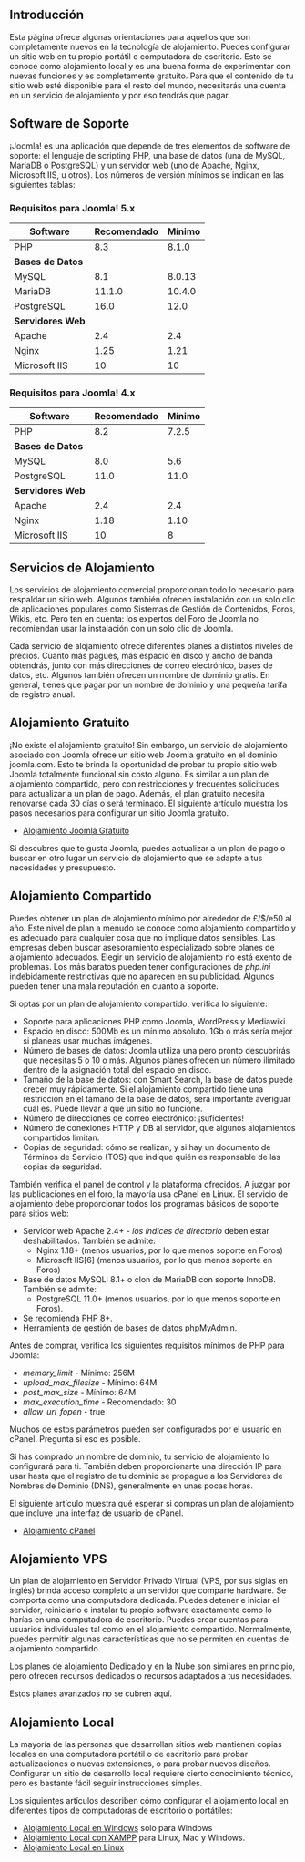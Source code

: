 <!-- Filename: J4.x:Hosting_Setup / Display title: Configuración de Hosting -->

## Introducción

Esta página ofrece algunas orientaciones para aquellos que son completamente nuevos en la tecnología de alojamiento. Puedes configurar un sitio web en tu propio portátil o computadora de escritorio. Esto se conoce como alojamiento local y es una buena forma de experimentar con nuevas funciones y es completamente gratuito. Para que el contenido de tu sitio web esté disponible para el resto del mundo, necesitarás una cuenta en un servicio de alojamiento y por eso tendrás que pagar.

## Software de Soporte

¡Joomla! es una aplicación que depende de tres elementos de software de soporte: el lenguaje de scripting PHP, una base de datos (una de MySQL, MariaDB o PostgreSQL) y un servidor web (uno de Apache, Nginx, Microsoft IIS, u otros). Los números de versión mínimos se indican en las siguientes tablas:

### Requisitos para Joomla! 5.x

| Software           | Recomendado     | Mínimo      |
|--------------------|-----------------|-------------|
| PHP                | 8.3             | 8.1.0       |
| **Bases de Datos** |                 |             |
| MySQL              | 8.1             | 8.0.13      |
| MariaDB            | 11.1.0          | 10.4.0      |
| PostgreSQL         | 16.0            | 12.0        |
| **Servidores Web** |                 |             |
| Apache             | 2.4             | 2.4         |
| Nginx              | 1.25            | 1.21        |
| Microsoft IIS      | 10              | 10          |

### Requisitos para Joomla! 4.x

| Software           | Recomendado     | Mínimo      |
|--------------------|-----------------|-------------|
| PHP                | 8.2             | 7.2.5       |
| **Bases de Datos** |                 |             |
| MySQL              | 8.0             | 5.6         |
| PostgreSQL         | 11.0            | 11.0        |
| **Servidores Web** |                 |             |
| Apache             | 2.4             | 2.4         |
| Nginx              | 1.18            | 1.10        |
| Microsoft IIS      | 10              | 8           |

## Servicios de Alojamiento

Los servicios de alojamiento comercial proporcionan todo lo necesario para respaldar un sitio web. Algunos también ofrecen instalación con un solo clic de aplicaciones populares como Sistemas de Gestión de Contenidos, Foros, Wikis, etc. Pero ten en cuenta: los expertos del Foro de Joomla no recomiendan usar la instalación con un solo clic de Joomla.

Cada servicio de alojamiento ofrece diferentes planes a distintos niveles de precios. Cuanto más pagues, más espacio en disco y ancho de banda obtendrás, junto con más direcciones de correo electrónico, bases de datos, etc. Algunos también ofrecen un nombre de dominio gratis. En general, tienes que pagar por un nombre de dominio y una pequeña tarifa de registro anual.

## Alojamiento Gratuito

¡No existe el alojamiento gratuito! Sin embargo, un servicio de alojamiento asociado con Joomla ofrece un sitio web Joomla gratuito en el dominio joomla.com. Esto te brinda la oportunidad de probar tu propio sitio web Joomla totalmente funcional sin costo alguno. Es similar a un plan de alojamiento compartido, pero con restricciones y frecuentes solicitudes para actualizar a un plan de pago. Además, el plan gratuito necesita renovarse cada 30 días o será terminado. El siguiente artículo muestra los pasos necesarios para configurar un sitio Joomla gratuito.

* [Alojamiento Joomla Gratuito](jdocmanual?article=user/hosting/free-hosting)

Si descubres que te gusta Joomla, puedes actualizar a un plan de pago o buscar en otro lugar un servicio de alojamiento que se adapte a tus necesidades y presupuesto.


## Alojamiento Compartido

Puedes obtener un plan de alojamiento mínimo por alrededor de £/$/e50 al año. Este nivel de plan a menudo se conoce como alojamiento compartido y es adecuado para cualquier cosa que no implique datos sensibles. Las empresas deben buscar asesoramiento especializado sobre planes de alojamiento adecuados. Elegir un servicio de alojamiento no está exento de problemas. Los más baratos pueden tener configuraciones de *php.ini* indebidamente restrictivas que no aparecen en su publicidad. Algunos pueden tener una mala reputación en cuanto a soporte.

Si optas por un plan de alojamiento compartido, verifica lo siguiente:

- Soporte para aplicaciones PHP como Joomla, WordPress y Mediawiki.
- Espacio en disco: 500Mb es un mínimo absoluto. 1Gb o más sería mejor si planeas usar muchas imágenes.
- Número de bases de datos: Joomla utiliza una pero pronto descubrirás que necesitas 5 o 10 o más. Algunos planes ofrecen un número ilimitado dentro de la asignación total del espacio en disco.
- Tamaño de la base de datos: con Smart Search, la base de datos puede crecer muy rápidamente. Si el alojamiento compartido tiene una restricción en el tamaño de la base de datos, será importante averiguar cuál es. Puede llevar a que un sitio no funcione.
- Número de direcciones de correo electrónico: ¡suficientes!
- Número de conexiones HTTP y DB al servidor, que algunos alojamientos compartidos limitan.
- Copias de seguridad: cómo se realizan, y si hay un documento de Términos de Servicio (TOS) que indique quién es responsable de las copias de seguridad.

También verifica el panel de control y la plataforma ofrecidos. A juzgar por las publicaciones en el foro, la mayoría usa cPanel en Linux. El servicio de alojamiento debe proporcionar todos los programas básicos de soporte para sitios web:

- Servidor web Apache 2.4+ - *los índices de directorio* deben estar deshabilitados. También se admite:
  - Nginx 1.18+ (menos usuarios, por lo que menos soporte en Foros)
  - Microsoft IIS\[6\] (menos usuarios, por lo que menos soporte en Foros)
- Base de datos MySQLi 8.1+ o clon de MariaDB con soporte InnoDB. También se admite:
  - PostgreSQL 11.0+ (menos usuarios, por lo que menos soporte en Foros).
- Se recomienda PHP 8+.
- Herramienta de gestión de bases de datos phpMyAdmin.

Antes de comprar, verifica los siguientes requisitos mínimos de PHP para Joomla:

- *memory_limit* - Mínimo: 256M
- *upload_max_filesize* - Mínimo: 64M
- *post_max_size* - Mínimo: 64M
- *max_execution_time* - Recomendado: 30
- *allow_url_fopen* - true

Muchos de estos parámetros pueden ser configurados por el usuario en cPanel. Pregunta si eso es posible.

Si has comprado un nombre de dominio, tu servicio de alojamiento lo configurará para ti. También deben proporcionarte una dirección IP para usar hasta que el registro de tu dominio se propague a los Servidores de Nombres de Dominio (DNS), generalmente en unas pocas horas.

El siguiente artículo muestra qué esperar si compras un plan de alojamiento que incluye una interfaz de usuario de cPanel.

* [Alojamiento cPanel](jdocmanual?article=user/hosting/cpanel-hosting)

## Alojamiento VPS

Un plan de alojamiento en Servidor Privado Virtual (VPS, por sus siglas en inglés) brinda acceso completo a un servidor que comparte hardware. Se comporta como una computadora dedicada. Puedes detener e iniciar el servidor, reiniciarlo e instalar tu propio software exactamente como lo harías en una computadora de escritorio. Puedes crear cuentas para usuarios individuales tal como en el alojamiento compartido. Normalmente, puedes permitir algunas características que no se permiten en cuentas de alojamiento compartido.

Los planes de alojamiento Dedicado y en la Nube son similares en principio, pero ofrecen recursos dedicados o recursos adaptados a tus necesidades.

Estos planes avanzados no se cubren aquí.

## Alojamiento Local

La mayoría de las personas que desarrollan sitios web mantienen copias locales en una computadora portátil o de escritorio para probar actualizaciones o nuevas extensiones, o para probar nuevos diseños. Configurar un sitio de desarrollo local requiere cierto conocimiento técnico, pero es bastante fácil seguir instrucciones simples.

Los siguientes artículos describen cómo configurar el alojamiento local en diferentes tipos de computadoras de escritorio o portátiles:

* [Alojamiento Local en Windows](jdocmanual?article=user/hosting/local-hosting-on-windows) solo para Windows
* [Alojamiento Local con XAMPP](jdocmanual?article=user/hosting/local-hosting-with-xampp) para Linux, Mac y Windows.
* [Alojamiento Local en Linux](jdocmanual?article=user/hosting/local-hosting-on-linux)

